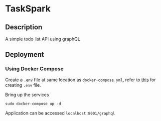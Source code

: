 # TaskSpark

## Description

A simple todo list API using graphQL

## Deployment

### Using Docker Compose

Create a `.env` file at same location as `docker-compose.yml`, refer to [this](./.env.example) for creating `.env` file.

Bring up the services
```
sudo docker-compose up -d
```

Application can be accessed `localhost:8001/graphql`

###